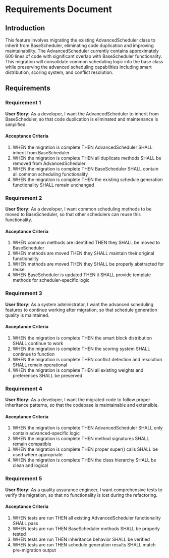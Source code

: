 # Requirements Document

## Introduction

This feature involves migrating the existing AdvancedScheduler class to inherit from BaseScheduler, eliminating code duplication and improving maintainability. The AdvancedScheduler currently contains approximately 600 lines of code with significant overlap with BaseScheduler functionality. This migration will consolidate common scheduling logic into the base class while preserving the advanced scheduling capabilities including smart distribution, scoring system, and conflict resolution.

## Requirements

### Requirement 1

**User Story:** As a developer, I want the AdvancedScheduler to inherit from BaseScheduler, so that code duplication is eliminated and maintenance is simplified.

#### Acceptance Criteria

1. WHEN the migration is complete THEN AdvancedScheduler SHALL inherit from BaseScheduler
2. WHEN the migration is complete THEN all duplicate methods SHALL be removed from AdvancedScheduler
3. WHEN the migration is complete THEN BaseScheduler SHALL contain all common scheduling functionality
4. WHEN the migration is complete THEN the existing schedule generation functionality SHALL remain unchanged

### Requirement 2

**User Story:** As a developer, I want common scheduling methods to be moved to BaseScheduler, so that other schedulers can reuse this functionality.

#### Acceptance Criteria

1. WHEN common methods are identified THEN they SHALL be moved to BaseScheduler
2. WHEN methods are moved THEN they SHALL maintain their original functionality
3. WHEN methods are moved THEN they SHALL be properly abstracted for reuse
4. WHEN BaseScheduler is updated THEN it SHALL provide template methods for scheduler-specific logic

### Requirement 3

**User Story:** As a system administrator, I want the advanced scheduling features to continue working after migration, so that schedule generation quality is maintained.

#### Acceptance Criteria

1. WHEN the migration is complete THEN the smart block distribution SHALL continue to work
2. WHEN the migration is complete THEN the scoring system SHALL continue to function
3. WHEN the migration is complete THEN conflict detection and resolution SHALL remain operational
4. WHEN the migration is complete THEN all existing weights and preferences SHALL be preserved

### Requirement 4

**User Story:** As a developer, I want the migrated code to follow proper inheritance patterns, so that the codebase is maintainable and extensible.

#### Acceptance Criteria

1. WHEN the migration is complete THEN AdvancedScheduler SHALL only contain advanced-specific logic
2. WHEN the migration is complete THEN method signatures SHALL remain compatible
3. WHEN the migration is complete THEN proper super() calls SHALL be used where appropriate
4. WHEN the migration is complete THEN the class hierarchy SHALL be clean and logical

### Requirement 5

**User Story:** As a quality assurance engineer, I want comprehensive tests to verify the migration, so that no functionality is lost during the refactoring.

#### Acceptance Criteria

1. WHEN tests are run THEN all existing AdvancedScheduler functionality SHALL pass
2. WHEN tests are run THEN BaseScheduler methods SHALL be properly tested
3. WHEN tests are run THEN inheritance behavior SHALL be verified
4. WHEN tests are run THEN schedule generation results SHALL match pre-migration output